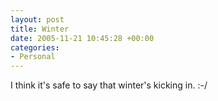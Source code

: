 ```yaml
---
layout: post
title: Winter
date: 2005-11-21 10:45:28 +00:00
categories:
- Personal
---
```

I think it's safe to say that winter's kicking in. :-/
